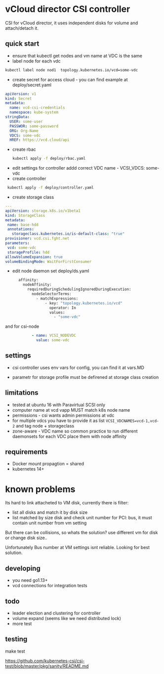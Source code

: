 # vCloud director CSI controller


CSI for vCloud director, it uses independent disks for volume and attach/detach it.


## quick start

 - ensure that kubectl get nodes and vm name at VDC is the same
 - label node for each vdc
 ```bash 
kubectl label node nod1  topology.kubernetes.io/vcd=some-vdc
```
 - create secret for access cloud - you can find example at deploy/secret.yaml
```yaml
apiVersion: v1
kind: Secret
metadata:
  name: vcd-csi-credentials
  namespace: kube-system
stringData:
  USER: some-user
  PASSWOR: some-password
  ORG: Org-Name
  VDCS: some-vdc
  HREF: https://vcd.cloud/api

```
 - create rbac
   ```bash
   kubectl apply -f deploy/rbac.yaml
   ```
 - edit settings for controller addd correct VDC name - VCSI_VDCS: some-vdc
 - create controller
 ```bash
  kubectl apply -f deploy/controller.yaml
 ```
 - create storage class
 ```yaml
---
apiVersion: storage.k8s.io/v1beta1
kind: StorageClass
metadata:
  name: base-hdd
  annotations:
    storageclass.kubernetes.io/is-default-class: "true"
provisioner: vcd.csi.fght.net
parameters:
  vcd: some-vdc
  storageProfile: hdd
allowVolumeExpansion: true
volumeBindingMode: WaitForFirstConsumer
```
- edit node daemon set deploy/ds.yaml
```bash
      affinity:
        nodeAffinity:
          requiredDuringSchedulingIgnoredDuringExecution:
            nodeSelectorTerms:
              - matchExpressions:
                  - key: "topology.kubernetes.io/vcd"
                    operator: In
                    values:
                      - "some-vdc"
```
and  for csi-node
```yaml
            - name: VCSI_NODEVDC
              value: some-vdc

```


## settings

- csi controller uses env vars for config, you can find it at vars.MD

- parametr for storage profile must be defirened at storage class creation


## limitations

- tested at ubuntu 16 with Paravirtual SCSI only
- computer name at vcd vapp MUST match k8s node name
- permissions - csi wants admin permissions at vdc
- for multiple vdcs you have to provide it as list ```VCSI_VDCNAMES=vcd-1,vcd-2```
  and tag node + storageclass
- zone-aware - VDC name
  so common practice to run different daemonsets
  for each VDC place them with node affinity

## requirements

- Docker mount propagtion = shared
- kubernetes 14+


# known problems

 Its hard to link attacheted to VM disk, currently there is filter:
 - list all disks and match it by disk size
 - list matched by size disk and check unit number for PCI: bus, it must contain unit number
   from vm setting
   
 But there can be collisions, so whats the solution? use different vm for disk or change disk size..
 
 Unfortunately Bus number at VM settings isnt reliable. Looking for best solution.   

## developing
- you need go1.13+
- vcd connections for integration tests

## todo

- leader election and clustering for controller
- volume expand (seems like we need distributed lock)
- more test

## testing

make test

https://github.com/kubernetes-csi/csi-test/blob/master/pkg/sanity/README.md
